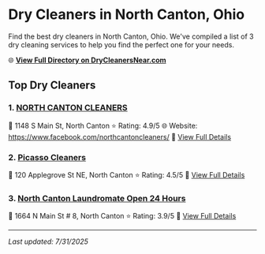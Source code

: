 # Dry Cleaners in North Canton, Ohio

Find the best dry cleaners in North Canton, Ohio. We've compiled a list of 3 dry cleaning services to help you find the perfect one for your needs.

🌐 **[View Full Directory on DryCleanersNear.com](https://drycleanersnear.com/city/US/Ohio/North%20Canton)**

## Top Dry Cleaners

### 1. [NORTH CANTON CLEANERS](https://drycleanersnear.com/dryCleaner/6875b63e9b5c02c2ea277ddc/north-canton-cleaners)
📍 1148 S Main St, North Canton
⭐ Rating: 4.9/5
🌐 Website: https://www.facebook.com/northcantoncleaners/
🔗 [View Full Details](https://drycleanersnear.com/dryCleaner/6875b63e9b5c02c2ea277ddc/north-canton-cleaners)

### 2. [Picasso Cleaners](https://drycleanersnear.com/dryCleaner/6875b64a9b5c02c2ea277e31/picasso-cleaners)
📍 120 Applegrove St NE, North Canton
⭐ Rating: 4.5/5
🔗 [View Full Details](https://drycleanersnear.com/dryCleaner/6875b64a9b5c02c2ea277e31/picasso-cleaners)

### 3. [North Canton Laundromate Open 24 Hours](https://drycleanersnear.com/dryCleaner/6875b6539b5c02c2ea277e6f/north-canton-laundromate-open-24-hours)
📍 1664 N Main St # 8, North Canton
⭐ Rating: 3.9/5
🔗 [View Full Details](https://drycleanersnear.com/dryCleaner/6875b6539b5c02c2ea277e6f/north-canton-laundromate-open-24-hours)


---

*Last updated: 7/31/2025*
